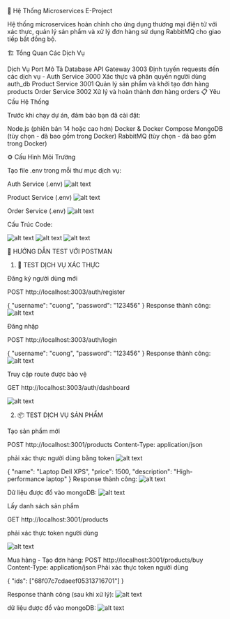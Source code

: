 🚀 Hệ Thống Microservices E-Project

Hệ thống microservices hoàn chỉnh cho ứng dụng thương mại điện tử với xác thực, quản lý sản phẩm và xử lý đơn hàng sử dụng RabbitMQ cho giao tiếp bất đồng bộ.


🏗️ Tổng Quan Các Dịch Vụ

Dịch Vụ	Port	Mô Tả	Database
API Gateway	3003	Định tuyến requests đến các dịch vụ	-
Auth Service	3000	Xác thực và phân quyền người dùng	auth_db
Product Service	3001	Quản lý sản phẩm và khởi tạo đơn hàng	products
Order Service	3002	Xử lý và hoàn thành đơn hàng	orders
📋 Yêu Cầu Hệ Thống

Trước khi chạy dự án, đảm bảo bạn đã cài đặt:

Node.js (phiên bản 14 hoặc cao hơn)
Docker & Docker Compose
MongoDB (tùy chọn - đã bao gồm trong Docker)
RabbitMQ (tùy chọn - đã bao gồm trong Docker)

⚙️ Cấu Hình Môi Trường

Tạo file .env trong mỗi thư mục dịch vụ:

Auth Service (.env)
![alt text](public/img/env_auth.png)

Product Service (.env)
![alt text](public/img/p_env.png)

Order Service (.env)
![alt text](public/img/orther_env.png)


Cấu Trúc Code:

![alt text](public/img/ct_code1.png)
![alt text](public/img/ct_code2.png)
![alt text](public/img/ct_code3.png)

🧪 HƯỚNG DẪN TEST VỚI POSTMAN

1. 🔐 TEST DỊCH VỤ XÁC THỰC

Đăng ký người dùng mới


POST http://localhost:3003/auth/register

{
  "username": "cuong",
  "password": "123456"
}
Response thành công:
![alt text](public/img/dktc.png)


Đăng nhập

POST http://localhost:3003/auth/login

{
  "username": "cuong",
  "password": "123456"
}
Response thành công:
![alt text](public/img/dntc.png)

Truy cập route được bảo vệ

GET http://localhost:3003/auth/dashboard

![alt text](public/img/welcome_db.png)

2. 📦 TEST DỊCH VỤ SẢN PHẨM

Tạo sản phẩm mới

POST http://localhost:3001/products
Content-Type: application/json

phải xác thực người dùng bằng token
![alt text](public/img/taosp_token.png)

{
  "name": "Laptop Dell XPS",
  "price": 1500,
  "description": "High-performance laptop"
}
Response thành công:
![alt text](public/img/taosp_thanhcong.png)

Dữ liệu được đổ vào mongoDB:
![alt text](public/img/dl_SP.png)



Lấy danh sách sản phẩm

GET http://localhost:3001/products

phải xác thực token người dùng 

![alt text](public/img/xemSP.png)


Mua hàng - Tạo đơn hàng:
POST http://localhost:3001/products/buy
Content-Type: application/json
Phải xác thực token người dùng

{
  "ids": ["68f07c7cdaeef05313716701"]
}

Response thành công (sau khi xử lý):
![alt text](public/img/mua_tc.png)

dữ liệu được đổ vào mongoDB:
![alt text](public/img/mua_DB.png)
